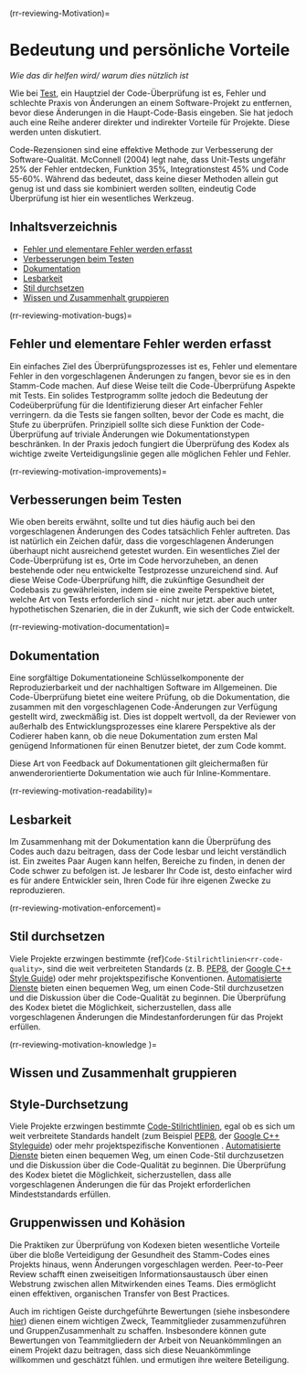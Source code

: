 (rr-reviewing-Motivation)=
# Bedeutung und persönliche Vorteile

*Wie das dir helfen wird/ warum dies nützlich ist*

Wie bei [Test](#Testing), ein Hauptziel der Code-Überprüfung ist es, Fehler und schlechte Praxis von Änderungen an einem Software-Projekt zu entfernen, bevor diese Änderungen in die Haupt-Code-Basis eingeben. Sie hat jedoch auch eine Reihe anderer direkter und indirekter Vorteile für Projekte. Diese werden unten diskutiert.

Code-Rezensionen sind eine effektive Methode zur Verbesserung der Software-Qualität. McConnell (2004) legt nahe, dass Unit-Tests ungefähr 25% der Fehler entdecken, Funktion 35%, Integrationstest 45% und Code 55-60%. Während das bedeutet, dass keine dieser Methoden allein gut genug ist und dass sie kombiniert werden sollten, eindeutig Code Überprüfung ist hier ein wesentliches Werkzeug.

## Inhaltsverzeichnis

- [Fehler und elementare Fehler werden erfasst](#catching-bugs-and-elementary-errors)
- [Verbesserungen beim Testen](#improvements-to-testing)
- [Dokumentation](#documentation)
- [Lesbarkeit](#readability)
- [Stil durchsetzen](#style-enforcement)
- [Wissen und Zusammenhalt gruppieren](#group-knowledge-and-cohesion)

(rr-reviewing-motivation-bugs)=
## Fehler und elementare Fehler werden erfasst

Ein einfaches Ziel des Überprüfungsprozesses ist es, Fehler und elementare Fehler in den vorgeschlagenen Änderungen zu fangen, bevor sie es in den Stamm-Code machen. Auf diese Weise teilt die Code-Überprüfung Aspekte mit Tests. Ein solides Testprogramm sollte jedoch die Bedeutung der Codeüberprüfung für die Identifizierung dieser Art einfacher Fehler verringern. da die Tests sie fangen sollten, bevor der Code es macht, die Stufe zu überprüfen. Prinzipiell sollte sich diese Funktion der Code-Überprüfung auf triviale Änderungen wie Dokumentationstypen beschränken. In der Praxis jedoch fungiert die Überprüfung des Kodex als wichtige zweite Verteidigungslinie gegen alle möglichen Fehler und Fehler.

(rr-reviewing-motivation-improvements)=
## Verbesserungen beim Testen

Wie oben bereits erwähnt, sollte und tut dies häufig auch bei den vorgeschlagenen Änderungen des Codes tatsächlich Fehler auftreten. Das ist natürlich ein Zeichen dafür, dass die vorgeschlagenen Änderungen überhaupt nicht ausreichend getestet wurden. Ein wesentliches Ziel der Code-Überprüfung ist es, Orte im Code hervorzuheben, an denen bestehende oder neu entwickelte Testprozesse unzureichend sind. Auf diese Weise Code-Überprüfung hilft, die zukünftige Gesundheit der Codebasis zu gewährleisten, indem sie eine zweite Perspektive bietet, welche Art von Tests erforderlich sind - nicht nur jetzt. aber auch unter hypothetischen Szenarien, die in der Zukunft, wie sich der Code entwickelt.

(rr-reviewing-motivation-documentation)=
## Dokumentation

<!--SiccarPoint notes a whole section on documentation is justified in the book!-->
Eine sorgfältige Dokumentation<!--reference findet man hier, sobald ein Abschnitt existiert-->eine Schlüsselkomponente der Reproduzierbarkeit und der nachhaltigen Software im Allgemeinen. Die Code-Überprüfung bietet eine weitere Prüfung, ob die Dokumentation, die zusammen mit den vorgeschlagenen Code-Änderungen zur Verfügung gestellt wird, zweckmäßig ist. Dies ist doppelt wertvoll, da der Reviewer von außerhalb des Entwicklungsprozesses eine klarere Perspektive als der Codierer haben kann, ob die neue Dokumentation zum ersten Mal genügend Informationen für einen Benutzer bietet, der zum Code kommt.

Diese Art von Feedback auf Dokumentationen gilt gleichermaßen für anwenderorientierte Dokumentation wie auch für Inline-Kommentare.

(rr-reviewing-motivation-readability)=
## Lesbarkeit

Im Zusammenhang mit der Dokumentation kann die Überprüfung des Codes auch dazu beitragen, dass der Code lesbar und leicht verständlich ist. Ein zweites Paar Augen kann helfen, Bereiche zu finden, in denen der Code schwer zu befolgen ist. Je lesbarer Ihr Code ist, desto einfacher wird es für andere Entwickler sein, Ihren Code für ihre eigenen Zwecke zu reproduzieren.

(rr-reviewing-motivation-enforcement)=
## Stil durchsetzen

Viele Projekte erzwingen bestimmte {ref}`Code-Stilrichtlinien<rr-code-quality>`, sind die weit verbreiteten Standards (z. B. [PEP8](https://www.python.org/dev/peps/pep-0008/), der [Google C++ Style Guide](https://google.github.io/styleguide/cppguide.html)) oder mehr projektspezifische Konventionen. [Automatisierte Dienste](../../code_quality/code_quality#online-services-providing-software-quality-checks) bieten einen bequemen Weg, um einen Code-Stil durchzusetzen und die Diskussion über die Code-Qualität zu beginnen. Die Überprüfung des Kodex bietet die Möglichkeit, sicherzustellen, dass alle vorgeschlagenen Änderungen die Mindestanforderungen für das Projekt erfüllen.

(rr-reviewing-motivation-knowledge )=
## Wissen und Zusammenhalt gruppieren

## Style-Durchsetzung

Viele Projekte erzwingen bestimmte [Code-Stilrichtlinien](../../code_quality/code_quality#coding-style), egal ob es sich um weit verbreitete Standards handelt (zum Beispiel [PEP8](https://www.python.org/dev/peps/pep-0008/), der [Google C++ Styleguide](https://google.github.io/styleguide/cppguide.html)) oder mehr projektspezifische Konventionen . [Automatisierte Dienste](../../code_quality/code_quality#online-services-providing-software-quality-checks) bieten einen bequemen Weg, um einen Code-Stil durchzusetzen und die Diskussion über die Code-Qualität zu beginnen. Die Überprüfung des Kodex bietet die Möglichkeit, sicherzustellen, dass alle vorgeschlagenen Änderungen die für das Projekt erforderlichen Mindeststandards erfüllen.


## Gruppenwissen und Kohäsion

Die Praktiken zur Überprüfung von Kodexen bieten wesentliche Vorteile über die bloße Verteidigung der Gesundheit des Stamm-Codes eines Projekts hinaus, wenn Änderungen vorgeschlagen werden. Peer-to-Peer Review schafft einen zweiseitigen Informationsaustausch über einen Webstrung zwischen allen Mitwirkenden eines Teams. Dies ermöglicht einen effektiven, organischen Transfer von Best Practices.

Auch im richtigen Geiste durchgeführte Bewertungen (siehe insbesondere [hier](#Be_nice)) dienen einem wichtigen Zweck, Teammitglieder zusammenzuführen und GruppenZusammenhalt zu schaffen. Insbesondere können gute Bewertungen von Teammitgliedern der Arbeit von Neuankömmlingen an einem Projekt dazu beitragen, dass sich diese Neuankömmlinge willkommen und geschätzt fühlen. und ermutigen ihre weitere Beteiligung.
